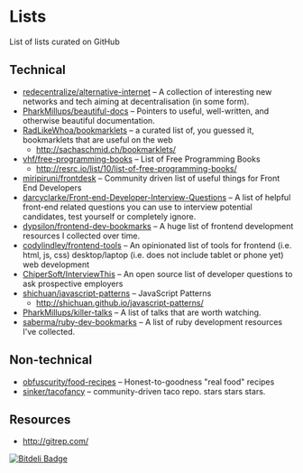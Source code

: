 # Lists

List of lists curated on GitHub

## Technical

* [redecentralize/alternative-internet](https://github.com/redecentralize/alternative-internet) – A collection of interesting new networks and tech aiming at decentralisation (in some form).
* [PharkMillups/beautiful-docs](https://github.com/PharkMillups/beautiful-docs) – Pointers to useful, well-written, and otherwise beautiful documentation.
* [RadLikeWhoa/bookmarklets](https://github.com/RadLikeWhoa/bookmarklets) – a curated list of, you guessed it, bookmarklets that are useful on the web
  * http://sachaschmid.ch/bookmarklets/
* [vhf/free-programming-books](https://github.com/vhf/free-programming-books) – List of Free Programming Books 
  * http://resrc.io/list/10/list-of-free-programming-books/
* [miripiruni/frontdesk](https://github.com/miripiruni/frontdesk) – Community driven list of useful things for Front End Developers
* [darcyclarke/Front-end-Developer-Interview-Questions](https://github.com/darcyclarke/Front-end-Developer-Interview-Questions) – A list of helpful front-end related questions you can use to interview potential candidates, test yourself or completely ignore.
* [dypsilon/frontend-dev-bookmarks](https://github.com/dypsilon/frontend-dev-bookmarks) – A huge list of frontend development resources I collected over time.
* [codylindley/frontend-tools](https://github.com/codylindley/frontend-tools) – An opinionated list of tools for frontend (i.e. html, js, css) desktop/laptop (i.e. does not include tablet or phone yet) web development
* [ChiperSoft/InterviewThis](https://github.com/ChiperSoft/InterviewThis) – An open source list of developer questions to ask prospective employers
* [shichuan/javascript-patterns](https://github.com/shichuan/javascript-patterns) – JavaScript Patterns
  * http://shichuan.github.io/javascript-patterns/
* [PharkMillups/killer-talks](https://github.com/PharkMillups/killer-talks) – A list of talks that are worth watching.
* [saberma/ruby-dev-bookmarks](https://github.com/saberma/ruby-dev-bookmarks) – A list of ruby development resources I've collected.

## Non-technical

* [obfuscurity/food-recipes](https://github.com/obfuscurity/food-recipes) – Honest-to-goodness "real food" recipes
* [sinker/tacofancy](https://github.com/sinker/tacofancy) – community-driven taco repo. stars stars stars.

## Resources

* http://gitrep.com/

[![Bitdeli Badge](https://d2weczhvl823v0.cloudfront.net/jnv/lists/trend.png)](https://bitdeli.com/free "Bitdeli Badge")
